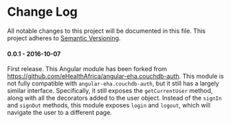 # Change Log

All notable changes to this project will be documented in this file.
This project adheres to [Semantic Versioning](http://semver.org/).

#### 0.0.1 - 2016-10-07

First release. This Angular module has been forked from
<https://github.com/eHealthAfrica/angular-eha.couchdb-auth>. This
module is not fully compatible with `angular-eha.couchdb-auth`, but it
still has a largely similar interface. Specifically, it still exposes
the `getCurrentUser` method, along with all the decorators added to
the user object. Instead of the `signIn` and `signOut` methods, this
module exposes `login` and `logout`, which will navigate the user to a
different page.
